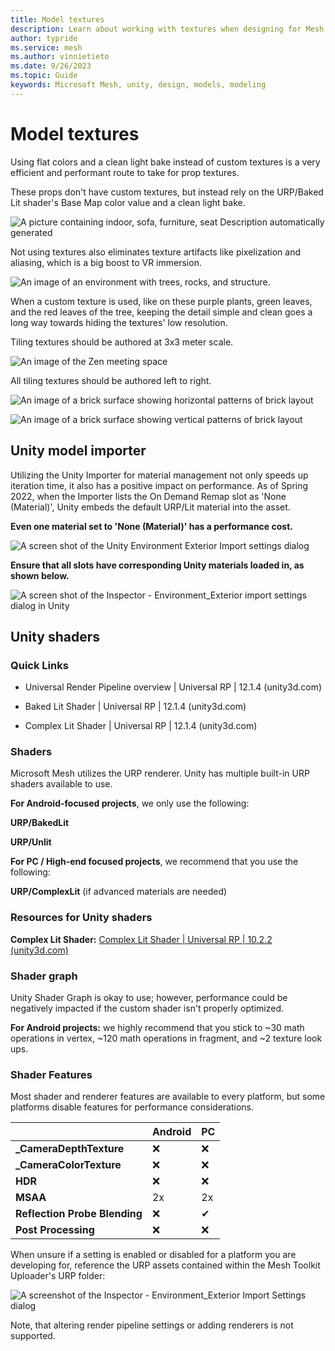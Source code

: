 ```yaml
---
title: Model textures
description: Learn about working with textures when designing for Mesh.
author: typride
ms.service: mesh
ms.author: vinnietieto
ms.date: 9/26/2023
ms.topic: Guide
keywords: Microsoft Mesh, unity, design, models, modeling
---
```


# Model textures

Using flat colors and a clean light bake instead of custom textures is a very efficient and performant route to take for prop textures.

These props don't have custom textures, but instead rely on the URP/Baked Lit shader's Base Map color value and a clean light bake.

![A picture containing indoor, sofa, furniture, seat Description automatically generated](../../media/3d-design-performance-guide/image025.png)

Not using textures also eliminates texture artifacts like pixelization and aliasing, which is a big boost to VR immersion.

![An image of an environment with trees, rocks, and structure.](../../media/3d-design-performance-guide/image026.png)

When a custom texture is used, like on these purple plants, green leaves, and the red leaves of the tree, keeping the detail simple and clean goes a
long way towards hiding the textures' low resolution.

Tiling textures should be authored at 3x3 meter scale.

![An image of the Zen meeting space](../../media/3d-design-performance-guide/image027.png)

All tiling textures should be authored left to right.

![An image of a brick surface showing horizontal patterns of brick layout](../../media/3d-design-performance-guide/image028.png)

![An image of a brick surface showing vertical patterns of brick layout](../../media/3d-design-performance-guide/image029.png)

## Unity model importer

Utilizing the Unity Importer for material management not only speeds up iteration time, it also has a positive impact on performance. As of Spring 2022, when the Importer lists the On Demand Remap slot as 'None (Material)', Unity embeds the default URP/Lit material into the asset.

**Even one material set to 'None (Material)' has a performance cost.**

![A screen shot of the Unity Environment Exterior Import settings dialog](../../media/3d-design-performance-guide/image032.png)


**Ensure that all slots have corresponding Unity materials loaded in, as shown below.**

![A screen shot of the Inspector - Environment_Exterior import settings dialog in Unity](../../media/3d-design-performance-guide/image034.png)

## Unity shaders

### Quick Links

- Universal Render Pipeline overview \| Universal RP \| 12.1.4 (unity3d.com)

- Baked Lit Shader \| Universal RP \| 12.1.4 (unity3d.com)

- Complex Lit Shader \| Universal RP \| 12.1.4 (unity3d.com)

### Shaders

Microsoft Mesh utilizes the URP renderer. Unity has multiple built-in URP shaders available to use.

**For Android-focused projects**, we only use the following: 

**URP/BakedLit** 

**URP/Unlit**

**For PC / High-end focused projects**, we recommend that you use the following:  

**URP/ComplexLit** (if advanced materials are needed)

### Resources for Unity shaders

**Complex Lit Shader:** [Complex Lit Shader \| Universal RP \| 10.2.2 (unity3d.com)](https://docs.unity3d.com/Packages/com.unity.render-pipelines.universal@10.2/manual/shader-complex-lit.html)

### Shader graph

Unity Shader Graph is okay to use; however, performance could be negatively impacted if the custom shader isn't properly optimized. 

**For Android projects:** we highly recommend that you stick to \~30 math operations in vertex, \~120 math operations in fragment, and \~2 texture look ups.

### Shader Features

Most shader and renderer features are available to every platform, but some platforms disable features for performance considerations.


| | **Android** | **PC** |
| -------------|--------|------------- |
| **\_CameraDepthTexture**  | ❌ | ❌ |
| **\_CameraColorTexture**  | ❌ | ❌ |
| **HDR** | ❌ |  ❌ |
| **MSAA** |  2x   |   2x |
| **Reflection Probe Blending** | ❌ |  ✔ |
| **Post Processing** |  ❌ | ❌ |

When unsure if a setting is enabled or disabled for a platform you are developing for, reference the URP assets contained within the Mesh
Toolkit Uploader's URP folder:

![A screenshot of the Inspector - Environment_Exterior Import Settings dialog](../../media/3d-design-performance-guide/image035.png)

Note, that altering render pipeline settings or adding renderers is not supported.
